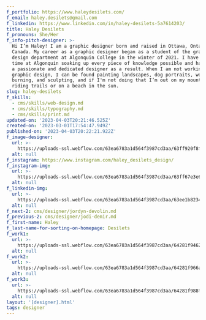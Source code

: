 ```yaml
---
f_portfolio: https://www.haleydesilets.com/
f_email: haley.desilets@gmail.com
f_linkedin: https://www.linkedin.com/in/haley-desilets-5a7614203/
title: Haley Desilets
f_pronouns: She/Her
f_info-pitch-designer: >-
  Hi I’m Haley! I am a graphic designer born and raised in Ottawa, Ontario,
  Canada. My career as a graphic designer began as a student of the graphic
  design department at Algonquin College in the winter of 2021. I have spent my
  time at Algonquin soaking up every piece of knowledge possible and have become
  a passionate and dedicated designer as a result. When I am not working on
  graphic design, I can be found painting landscapes, dog portraits, wood
  burning, and sculpting, and if I'm not doing that I’m out on my mountain bike
  riding trails or on a beach in the sun.
slug: haley-desilets
f_skills:
  - cms/skills/web-design.md
  - cms/skills/typography.md
  - cms/skills/print.md
updated-on: '2023-04-03T20:21:46.525Z'
created-on: '2023-03-01T17:54:47.949Z'
published-on: '2023-04-03T20:22:21.922Z'
f_image-designer:
  url: >-
    https://uploads-ssl.webflow.com/63ea6783a1d564f3987cd3aa/63ff920f8f4409184a0df7d3_haley-desilets-2.jpg
  alt: null
f_instagram: https://www.instagram.com/haley_desilets_design/
f_instagram-img:
  url: >-
    https://uploads-ssl.webflow.com/63ea6783a1d564f3987cd3aa/63ff67e3e6a8a34fd0d96f39_insta%20(1).svg
  alt: null
f_linkedin-img:
  url: >-
    https://uploads-ssl.webflow.com/63ea6783a1d564f3987cd3aa/63ee1b823465de8414c4146a_linked-in-icon.svg
  alt: null
f_next-2: cms/designer/jordyn-devolin.md
f_previous-2: cms/designer/jodi-demir.md
f_first-name: Haley
f_last-name-for-sorting-on-homepage: Desilets
f_work1:
  url: >-
    https://uploads-ssl.webflow.com/63ea6783a1d564f3987cd3aa/64281f9462519337c94007aa_Desilets-Haley-grad-show-work-img1.jpg
  alt: null
f_work2:
  url: >-
    https://uploads-ssl.webflow.com/63ea6783a1d564f3987cd3aa/64281f966a10ec4658569c30_Desilets-Haley-grad-show-work-img2.jpg
  alt: null
f_work3:
  url: >-
    https://uploads-ssl.webflow.com/63ea6783a1d564f3987cd3aa/64281f988fbcbe8ea7c035e5_Desilets-Haley-grad-show-work-img3.jpg
  alt: null
layout: '[designer].html'
tags: designer
---
```



